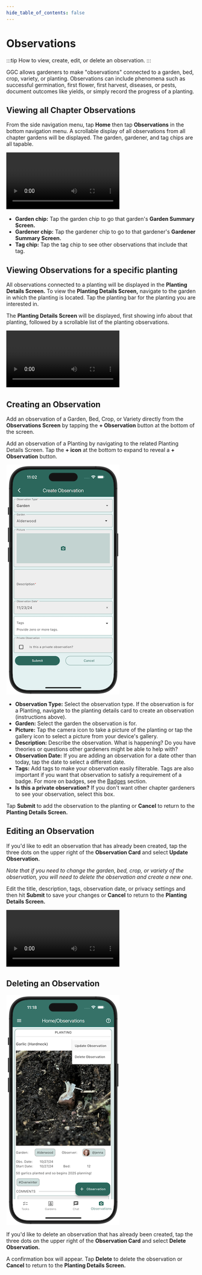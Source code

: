 ```yaml
---
hide_table_of_contents: false
---
```


# Observations

:::tip How to view, create, edit, or delete an observation.
:::

GGC allows gardeners to make "observations" connected to a garden, bed, crop, variety, or planting.  Observations can include phenomena such as successful germination, first flower, first harvest, diseases, or pests, document outcomes like yields, or simply record the progress of a planting.

## Viewing all Chapter Observations

From the side navigation menu, tap **Home** then tap **Observations** in the bottom navigation menu.  A scrollable display of all observations from all chapter gardens will be displayed.  The garden, gardener, and tag chips are all tapable.

<video controls width="300">
  <source src="/img/user-guide/locate-observations.mp4"/>
</video>

 - **Garden chip:** Tap the garden chip to go that garden's **Garden Summary Screen.**
 - **Gardener chip:** Tap the gardener chip to go to that gardener's **Gardener Summary Screen.**
 - **Tag chip:** Tap the tag chip to see other observations that include that tag.

## Viewing Observations for a specific planting

All observations connected to a planting will be displayed in the **Planting Details Screen.**  To view the **Planting Details Screen,** navigate to the garden in which the planting is located.  Tap the planting bar for the planting you are interested in.

The **Planting Details Screen** will be displayed, first showing info about that planting, followed by a scrollable list of the planting observations.

<video controls width="300">
  <source src="/img/user-guide/locate-observations.mp4"/>
</video>

## Creating an Observation

Add an observation of a Garden, Bed, Crop, or Variety directly from the **Observations Screen** by tapping the **+ Observation** button at the bottom of the screen.

Add an observation of a Planting by navigating to the related Planting Details Screen.  Tap the **+ icon** at the bottom to expand to reveal a **+ Observation** button.



<img width="300" src="/img/user-guide/create-observation.png"/>

- **Observation Type:** Select the observation type.  If the observation is for a Planting, navigate to the planting details card to create an observation (instructions above).
- **Garden:** Select the garden the observation is for.
- **Picture:** Tap the camera icon to take a picture of the planting or tap the gallery icon to select a picture from your device's gallery.
- **Description:**  Describe the observation.  What is happening?  Do you have theories or questions other gardeners might be able to help with?
- **Observation Date:** If you are adding an observation for a date other than today, tap the date to select a different date.
- **Tags:** Add tags to make your observation easily filterable.  Tags are also important if you want that observation to satisfy a requirement of a badge.  For more on badges, see the [Badges](/docs/user-guide/badges) section.
- **Is this a private observation?** If you don't want other chapter gardeners to see your observation, select this box.

Tap **Submit** to add the observation to the planting or **Cancel** to return to the **Planting Details Screen.**



## Editing an Observation

If you'd like to edit an observation that has already been created, tap the three dots on the upper right of the **Observation Card** and select **Update Observation.**

_Note that if you need to change the garden, bed, crop, or variety of the observation, you will need to delete the observation and create a new one._

Edit the title, description, tags, observation date, or privacy settings and then hit **Submit** to save your changes or **Cancel** to return to the **Planting Details Screen.**

<video controls width="300">
  <source src="/img/user-guide/update-observation.mp4"/>
</video>

## Deleting an Observation



<img width="300" src="/img/user-guide/delete-observation.png"/>

If you'd like to delete an observation that has already been created, tap the three dots on the upper right of the **Observation Card** and select **Delete Observation.**

A confirmation box will appear.  Tap **Delete** to delete the observation or **Cancel** to return to the **Planting Details Screen.**



